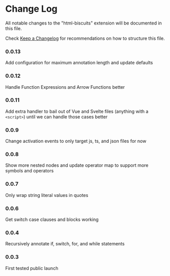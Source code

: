 # Change Log

All notable changes to the "html-biscuits" extension will be documented in this file.

Check [Keep a Changelog](http://keepachangelog.com/) for recommendations on how to structure this file.

### 0.0.13

Add configuration for maximum annotation length and update defaults

### 0.0.12

Handle Function Expressions and Arrow Functions better

### 0.0.11

Add extra handler to bail out of Vue and Svelte files (anything with a `<script>`) until we can handle those cases better

### 0.0.9

Change activation events to only target js, ts, and json files for now

### 0.0.8

Show more nested nodes and update operator map to support more symbols and operators

### 0.0.7

Only wrap string literal values in quotes

### 0.0.6

Get switch case clauses and blocks working

### 0.0.4

Recursively annotate if, switch, for, and while statements

### 0.0.3

First tested public launch
